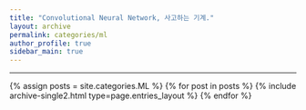 ```yaml
---
title: "Convolutional Neural Network, 사고하는 기계."
layout: archive
permalink: categories/ml
author_profile: true
sidebar_main: true
---
```


<!-- 공백이 포함되어 있는 카테고리 이름의 경우 site.categories['a b c'] 이런식으로! -->

***

{% assign posts = site.categories.ML %}
{% for post in posts %} {% include archive-single2.html type=page.entries_layout %} {% endfor %}